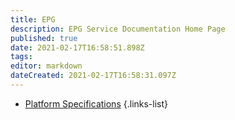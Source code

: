 ```yaml
---
title: EPG
description: EPG Service Documentation Home Page
published: true
date: 2021-02-17T16:58:51.898Z
tags: 
editor: markdown
dateCreated: 2021-02-17T16:58:31.097Z
---
```


- [Platform Specifications](/epg/platform-specifications)
{.links-list}